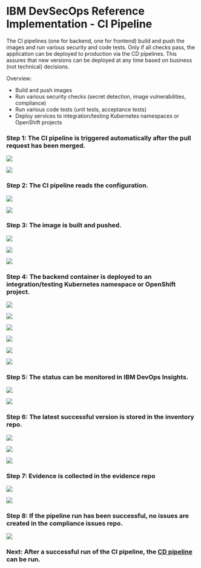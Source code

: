 # IBM DevSecOps Reference Implementation - CI Pipeline

The CI pipelines (one for backend, one for frontend) build and push the images and run various security and code tests. Only if all checks pass, the application can be deployed to production via the CD pipelines. This assures that new versions can be deployed at any time based on business (not technical) decisions.

Overview:

* Build and push images
* Run various security checks (secret detection, image vulnerabilities, compliance)
* Run various code tests (unit tests, acceptance tests)
* Deploy services to integration/testing Kubernetes namespaces or OpenShift projects

### Step 1: The CI pipeline is triggered automatically after the pull request has been merged.

<kbd><img src="https://raw.githubusercontent.com/IBM/multi-tenancy-documentation/main/documentation/images/cicd-devsecops/cicd-2-ci-backend/001.png" /></kbd>

<kbd><img src="https://raw.githubusercontent.com/IBM/multi-tenancy-documentation/main/documentation/images/cicd-devsecops/cicd-2-ci-backend/002.png" /></kbd>

### Step 2: The CI pipeline reads the configuration.

<kbd><img src="https://raw.githubusercontent.com/IBM/multi-tenancy-documentation/main/documentation/images/cicd-devsecops/cicd-2-ci-backend/006.png" /></kbd>

<kbd><img src="https://raw.githubusercontent.com/IBM/multi-tenancy-documentation/main/documentation/images/cicd-devsecops/cicd-2-ci-backend/007.png" /></kbd>

### Step 3: The image is built and pushed.

<kbd><img src="https://raw.githubusercontent.com/IBM/multi-tenancy-documentation/main/documentation/images/cicd-devsecops/cicd-2-ci-backend/010.png" /></kbd>

<kbd><img src="https://raw.githubusercontent.com/IBM/multi-tenancy-documentation/main/documentation/images/cicd-devsecops/cicd-2-ci-backend/011.png" /></kbd>

<kbd><img src="https://raw.githubusercontent.com/IBM/multi-tenancy-documentation/main/documentation/images/cicd-devsecops/cicd-2-ci-backend/012.png" /></kbd>

### Step 4: The backend container is deployed to an integration/testing Kubernetes namespace or OpenShift project.

<kbd><img src="https://raw.githubusercontent.com/IBM/multi-tenancy-documentation/main/documentation/images/cicd-devsecops/cicd-2-ci-backend/015.png" /></kbd>

<kbd><img src="https://raw.githubusercontent.com/IBM/multi-tenancy-documentation/main/documentation/images/cicd-devsecops/cicd-2-ci-backend/016.png" /></kbd>

<kbd><img src="https://raw.githubusercontent.com/IBM/multi-tenancy-documentation/main/documentation/images/cicd-devsecops/cicd-2-ci-backend/017.png" /></kbd>

<kbd><img src="https://raw.githubusercontent.com/IBM/multi-tenancy-documentation/main/documentation/images/cicd-devsecops/cicd-2-ci-backend/021.png" /></kbd>

<kbd><img src="https://raw.githubusercontent.com/IBM/multi-tenancy-documentation/main/documentation/images/cicd-devsecops/cicd-2-ci-backend/024.png" /></kbd>

<kbd><img src="https://raw.githubusercontent.com/IBM/multi-tenancy-documentation/main/documentation/images/cicd-devsecops/cicd-2-ci-backend/025.png" /></kbd>

### Step 5: The status can be monitored in IBM DevOps Insights.

<kbd><img src="https://raw.githubusercontent.com/IBM/multi-tenancy-documentation/main/documentation/images/cicd-devsecops/cicd-2-ci-backend/028.png" /></kbd>

<kbd><img src="https://raw.githubusercontent.com/IBM/multi-tenancy-documentation/main/documentation/images/cicd-devsecops/cicd-2-ci-backend/029.png" /></kbd>

### Step 6: The latest successful version is stored in the inventory repo.

<kbd><img src="https://raw.githubusercontent.com/IBM/multi-tenancy-documentation/main/documentation/images/cicd-devsecops/cicd-2-ci-backend/032.png" /></kbd>

<kbd><img src="https://raw.githubusercontent.com/IBM/multi-tenancy-documentation/main/documentation/images/cicd-devsecops/cicd-2-ci-backend/033.png" /></kbd>

<kbd><img src="https://raw.githubusercontent.com/IBM/multi-tenancy-documentation/main/documentation/images/cicd-devsecops/cicd-2-ci-backend/034.png" /></kbd>

### Step 7: Evidence is collected in the evidence repo

<kbd><img src="https://raw.githubusercontent.com/IBM/multi-tenancy-documentation/main/documentation/images/cicd-devsecops/cicd-2-ci-backend/035.png" /></kbd>

<kbd><img src="https://raw.githubusercontent.com/IBM/multi-tenancy-documentation/main/documentation/images/cicd-devsecops/cicd-2-ci-backend/036.png" /></kbd>

### Step 8: If the pipeline run has been successful, no issues are created in the compliance issues repo.

<kbd><img src="https://raw.githubusercontent.com/IBM/multi-tenancy-documentation/main/documentation/images/cicd-devsecops/cicd-2-ci-backend/037.png" /></kbd>

### Next: After a successful run of the CI pipeline, the [CD pipeline ](cd-pull-request.md) can be run.